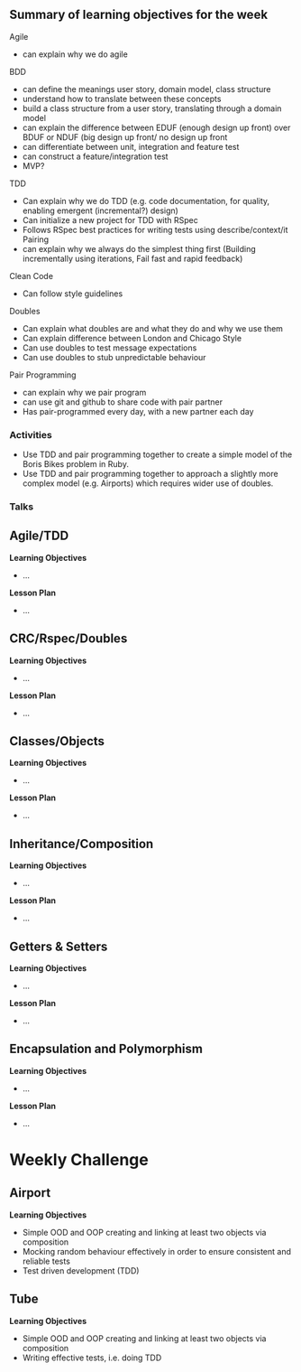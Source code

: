 ## Summary of learning objectives for the week

Agile
* can explain why we do agile

BDD
* can define the meanings user story, domain model, class structure
* understand how to translate between these concepts
* build a class structure from a user story, translating through a domain model
* can explain the difference between EDUF (enough design up front) over BDUF or NDUF  (big design up front/ no design up front
* can differentiate between unit, integration and feature test
* can construct a feature/integration test
* MVP?

TDD 
* Can explain why we do TDD (e.g. code documentation, for quality, enabling emergent (incremental?) design)
* Can initialize a new project for TDD with RSpec
* Follows RSpec best practices for writing tests using describe/context/it
Pairing
* can explain why we always do the simplest thing first (Building incrementally using iterations, Fail fast and rapid feedback)

Clean Code
* Can follow style guidelines

Doubles
* Can explain what doubles are and what they do and why we use them
* Can explain difference between London and Chicago Style
* Can use doubles to test message expectations
* Can use doubles to stub unpredictable behaviour

Pair Programming
* can explain why we pair program
* can use git and github to share code with pair partner
* Has pair-programmed every day, with a new partner each day



### Activities
* Use TDD and pair programming together to create a simple model of the Boris Bikes problem in Ruby.
* Use TDD and pair programming together to approach a slightly more complex model (e.g. Airports) which requires wider use of doubles.

### Talks


## Agile/TDD

**Learning Objectives**

* ...

**Lesson Plan**

* ...

## CRC/Rspec/Doubles

**Learning Objectives**

* ...

**Lesson Plan**

* ...


## Classes/Objects

**Learning Objectives**

* ...

**Lesson Plan**

* ...


## Inheritance/Composition

**Learning Objectives**

* ...

**Lesson Plan**

* ...



## Getters & Setters

**Learning Objectives**

* ...

**Lesson Plan**

* ...




## Encapsulation and Polymorphism

**Learning Objectives**

* ...

**Lesson Plan**

* ...

Weekly Challenge
===========

## Airport

**Learning Objectives**

* Simple OOD and OOP creating and linking at least two objects via composition
* Mocking random behaviour effectively in order to ensure consistent and reliable tests
* Test driven development (TDD)


## Tube

**Learning Objectives**

* Simple OOD and OOP creating and linking at least two objects via composition
* Writing effective tests, i.e. doing TDD
